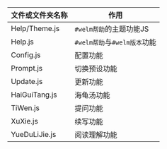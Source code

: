 <div align="center">

| 文件或文件夹名称 | 作用 |
| --- | --- |
| Help/Theme.js | `#welm帮助`的主题功能JS |
| Help.js | `#welm帮助`与`#welm版本`功能 |
| Config.js | 配置功能 |
| Prompt.js | 切换预设功能
| Update.js | 更新功能 |
| HaiGuiTang.js | 海龟汤功能 |
| TiWen.js | 提问功能 |
| XuXie.js | 续写功能 |
| YueDuLiJie.js | 阅读理解功能 |